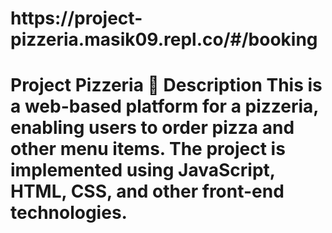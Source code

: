 
<h1>https://project-pizzeria.masik09.repl.co/#/booking<h1/>

Project Pizzeria 🍕
Description
This is a web-based platform for a pizzeria, enabling users to order pizza and other menu items. The project is implemented using JavaScript, HTML, CSS, and other front-end technologies.
